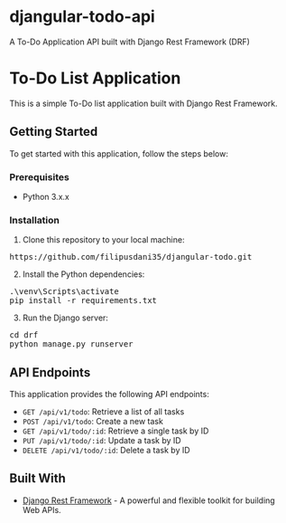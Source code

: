 # djangular-todo-api
A To-Do Application API built with Django Rest Framework (DRF)

<h1>To-Do List Application</h1>
<p>This is a simple To-Do list application built with Django Rest Framework.</p>

<h2>Getting Started</h2>
<p>To get started with this application, follow the steps below:</p>

<h3>Prerequisites</h3>
<ul><li>Python 3.x.x</li></ul>

<h3>Installation</h3>

<ol><li>Clone this repository to your local machine:</li></ol>
<pre><div class="bg-black rounded-md mb-4"><div class="flex items-center relative text-gray-200 bg-gray-800 px-4 py-2 text-xs font-sans justify-between rounded-t-md">https://github.com/filipusdani35/djangular-todo.git
</code></div></div></pre>

<ol start="2"><li>Install the Python dependencies:</li></ol>
<pre><div class="bg-black rounded-md mb-4"><div class="flex items-center relative text-gray-200 bg-gray-800 px-4 py-2 text-xs font-sans justify-between rounded-t-md">.\venv\Scripts\activate
pip install -r requirements.txt
</code></div></div></pre>

<ol start="3"><li>Run the Django server:</li></ol><pre><div class="bg-black rounded-md mb-4">cd drf
python manage.py runserver
</code></div></div></pre>

<h2>API Endpoints</h2>
<p>This application provides the following API endpoints:</p>
<ul>
<li><code>GET /api/v1/todo</code>: Retrieve a list of all tasks</li>
<li><code>POST /api/v1/todo</code>: Create a new task</li>
<li><code>GET /api/v1/todo/:id</code>: Retrieve a single task by ID</li>
<li><code>PUT /api/v1/todo/:id</code>: Update a task by ID</li>
<li><code>DELETE /api/v1/todo/:id</code>: Delete a task by ID</li>
</ul>

<h2>Built With</h2>
<ul>
<li><a href="https://www.django-rest-framework.org/" target="_new">Django Rest Framework</a> - A powerful and flexible toolkit for building Web APIs.</li>
